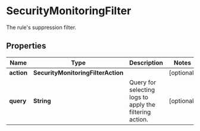# SecurityMonitoringFilter

The rule's suppression filter.

## Properties

| Name       | Type                               | Description                                             | Notes      |
| ---------- | ---------------------------------- | ------------------------------------------------------- | ---------- |
| **action** | **SecurityMonitoringFilterAction** |                                                         | [optional] |
| **query**  | **String**                         | Query for selecting logs to apply the filtering action. | [optional] |
